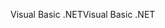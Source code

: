 <span data-ttu-id="837a8-101">Visual Basic .NET</span><span class="sxs-lookup"><span data-stu-id="837a8-101">Visual Basic .NET</span></span>